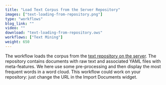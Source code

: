 ```yaml
---
title: "Load Text Corpus from the Server Repository"
images: ["text-loading-from-repository.png"]
type: "workflows"
blog_link: ""
video: ""
download: "text-loading-from-repository.ows"
workflows: ["Text Mining"]
weight: 650
---
```


The workflow loads the corpus from the [text repository on the server](http://file.biolab.si/text-semantics/data/predlogi-vladi-1k/). The repository contains documents with raw text and associated YAML files with meta-features. We here use some pre-processing and then display the most frequent words in a word cloud. This workflow could work on your repository: just change the URL in the Import Documents widget.
